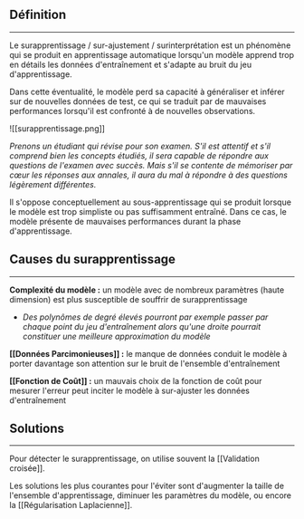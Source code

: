 

## Définition

<hr>

Le surapprentissage / sur-ajustement / surinterprétation est un phénomène qui se produit en apprentissage automatique lorsqu'un modèle apprend trop en détails les données d'entraînement et s'adapte au bruit du jeu d'apprentissage.

Dans cette éventualité, le modèle perd sa capacité à généraliser et inférer sur de nouvelles données de test, ce qui se traduit par de mauvaises performances lorsqu'il est confronté à de nouvelles observations.

![[surapprentissage.png]]

*Prenons un étudiant qui révise pour son examen. S'il est attentif et s'il comprend bien les concepts étudiés, il sera capable de répondre aux questions de l'examen avec succès. Mais s'il se contente de mémoriser par cœur les réponses aux annales, il aura du mal à répondre à des questions légèrement différentes.*

Il s'oppose conceptuellement au sous-apprentissage qui se produit lorsque le modèle est trop simpliste ou pas suffisamment entraîné. Dans ce cas, le modèle présente de mauvaises performances durant la phase d'apprentissage.


## Causes du surapprentissage

<hr>

**Complexité du modèle :** un modèle avec de nombreux paramètres (haute dimension) est plus susceptible de souffrir de surapprentissage
- *Des polynômes de degré élevés pourront par exemple passer par chaque point du jeu d'entraînement alors qu'une droite pourrait constituer une meilleure approximation du modèle*

**[[Données Parcimonieuses]] :** le manque de données conduit le modèle à porter davantage son attention sur le bruit de l'ensemble d'entraînement

**[[Fonction de Coût]] :** un mauvais choix de la fonction de coût pour mesurer l'erreur peut inciter le modèle à sur-ajuster les données d'entraînement


## Solutions

<hr>

Pour détecter le surapprentissage, on utilise souvent la [[Validation croisée]].

Les solutions les plus courantes pour l'éviter sont d'augmenter la taille de l'ensemble d'apprentissage, diminuer les paramètres du modèle, ou encore la [[Régularisation Laplacienne]]. 


